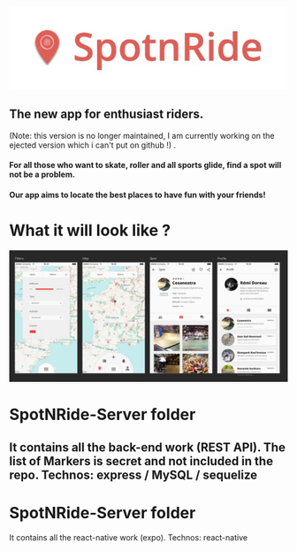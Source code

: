 ![logo](/references/logo.jpg)
## The new app for enthusiast riders.
(Note: this version is no longer maintained, I am currently working on the ejected version which i can't put on github !) .  

#### For all those who want to skate, roller and all sports glide, find a spot will not be a problem.
#### Our app aims to locate the best places to have fun with your friends!    

# What it will look like ?

![Scrennshot](/references/Screenshot.jpg)

# SpotNRide-Server folder
It contains all the back-end work (REST API). The list of Markers is secret and not included in the repo.
Technos: express / MySQL / sequelize
---
# SpotNRide-Server folder
It contains all the react-native work (expo).
Technos: react-native
